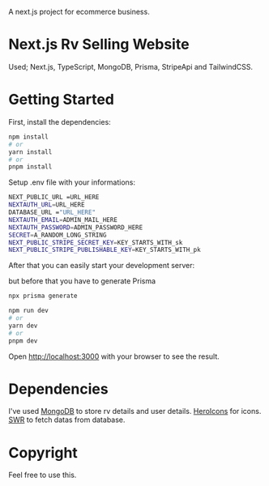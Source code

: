 
A next.js project for ecommerce business.

# Next.js Rv Selling Website

Used; Next.js, TypeScript, MongoDB, Prisma, StripeApi and TailwindCSS.

# Getting Started

First, install the dependencies:

```bash
npm install
# or
yarn install
# or
pnpm install
```

Setup .env file with your informations:

```bash
NEXT_PUBLIC_URL =URL_HERE
NEXTAUTH_URL=URL_HERE
DATABASE_URL ="URL_HERE"
NEXTAUTH_EMAIL=ADMIN_MAIL_HERE
NEXTAUTH_PASSWORD=ADMIN_PASSWORD_HERE
SECRET=A_RANDOM_LONG_STRING
NEXT_PUBLIC_STRIPE_SECRET_KEY=KEY_STARTS_WITH_sk
NEXT_PUBLIC_STRIPE_PUBLISHABLE_KEY=KEY_STARTS_WITH_pk
```

After that you can easily start your development server:

but before that you have to generate Prisma

```bash
npx prisma generate
```

```bash
npm run dev
# or
yarn dev
# or
pnpm dev
```

Open [http://localhost:3000](http://localhost:3000) with your browser to see the result.

# Dependencies

I've used [MongoDB](https://mongodb.com/) to store rv details and user details. [HeroIcons](https://heroicons.com/) for icons. [SWR](https://swr.vercel.app/) to fetch datas from database.

# Copyright

Feel free to use this.


